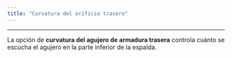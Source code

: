 ```yaml
---
title: "Curvatura del orificio trasero"
---
```


***

La opción de **curvatura del agujero de armadura trasera** controla cuánto se escucha el agujero en la parte inferior de la espalda.




